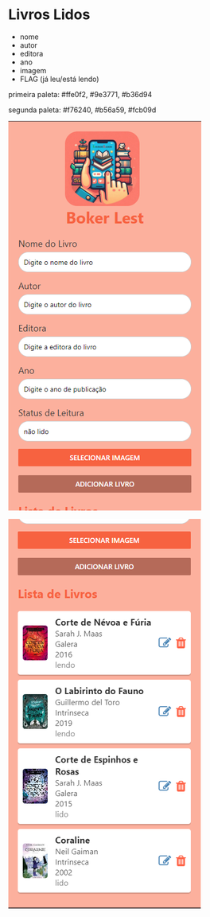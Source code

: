 # Livros Lidos

- nome
- autor
- editora
- ano
- imagem
- FLAG (já leu/está lendo)

primeira paleta: #ffe0f2, #9e3771, #b36d94

segunda paleta: #f76240, #b56a59, #fcb09d

![tela1](../LivrosLidos/bokerlest/assets/tela1.png)

![tela2](../LivrosLidos/bokerlest/assets/tela2.png)